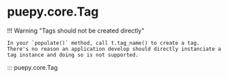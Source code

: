 # puepy.core.Tag

!!! Warning "Tags should not be created directly"

    In your `populate()` method, call t.tag_name() to create a tag. There's no reason an application develop should directly instanciate a tag instance and doing so is not supported.

::: puepy.core.Tag